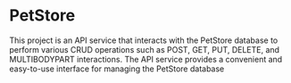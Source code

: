 # PetStore

This project is an API service that interacts with the PetStore database to perform various CRUD operations such as POST, GET, PUT, DELETE, and MULTIBODYPART interactions. The API service provides a convenient and easy-to-use interface for managing the PetStore database

